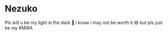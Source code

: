 # Nezuko
Pls will u be my light in the dark 🥹
i know i may not be worth it 😅
but pls just be my #MIRA 
